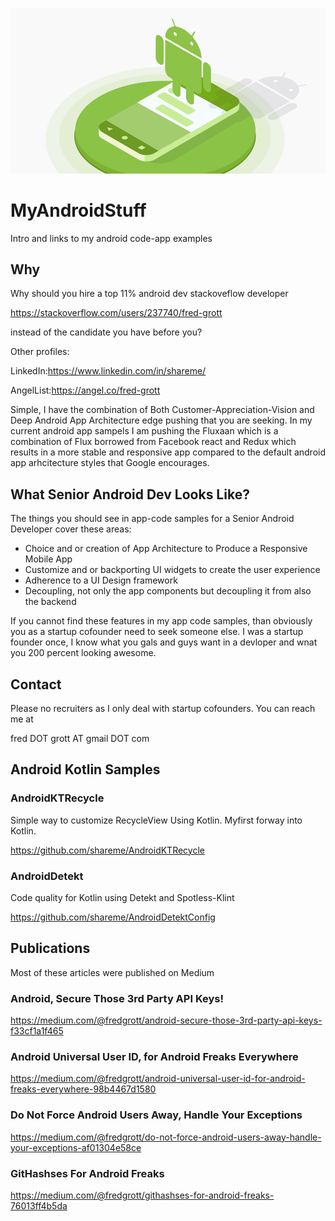 ![android dev](2_web_1x.jpg)

# MyAndroidStuff
Intro and links to my android code-app examples

## Why

Why should you hire a top 11% android dev stackoveflow developer

  https://stackoverflow.com/users/237740/fred-grott

instead of the candidate you have before you?

Other profiles:

LinkedIn:https://www.linkedin.com/in/shareme/

AngelList:https://angel.co/fred-grott

Simple, I have the combination of Both Customer-Appreciation-Vision and 
Deep Android App Architecture edge pushing that you are seeking. In 
my current android app sampels I am pushing the Fluxaan which 
is a combination of Flux borrowed from Facebook react and Redux which 
results in a more stable and responsive app compared to the 
default android app arhcitecture styles that Google 
encourages.

## What Senior Android Dev Looks Like?

The things you should see in app-code samples for a Senior Android Developer cover these areas:

* Choice and or creation of App Architecture to Produce a Responsive Mobile App
* Customize and or backporting UI widgets to create the user experience
* Adherence to a UI Design framework
* Decoupling, not only the app components but decoupling it from also the backend

If you cannot find these features in my app code samples, than obviously you as a startup cofounder need to seek someone else. I was a startup founder once, I know what you gals and guys want in a devloper and wnat you 200 percent looking awesome.

## Contact

Please no recruiters as I only deal with startup cofounders. You can reach me at 

fred DOT grott AT gmail DOT com



## Android Kotlin Samples

### AndroidKTRecycle

Simple way to customize RecycleView Using Kotlin. Myfirst forway into Kotlin.

https://github.com/shareme/AndroidKTRecycle

### AndroidDetekt

Code quality for Kotlin using Detekt and Spotless-Klint

https://github.com/shareme/AndroidDetektConfig

## Publications

Most of these articles were published on Medium

### Android, Secure Those 3rd Party API Keys!

https://medium.com/@fredgrott/android-secure-those-3rd-party-api-keys-f33cf1a1f465

### Android Universal User ID, for Android Freaks Everywhere

https://medium.com/@fredgrott/android-universal-user-id-for-android-freaks-everywhere-98b4467d1580

### Do Not Force Android Users Away, Handle Your Exceptions

https://medium.com/@fredgrott/do-not-force-android-users-away-handle-your-exceptions-af01304e58ce

### GitHashses For Android Freaks

https://medium.com/@fredgrott/githashses-for-android-freaks-76013ff4b5da
